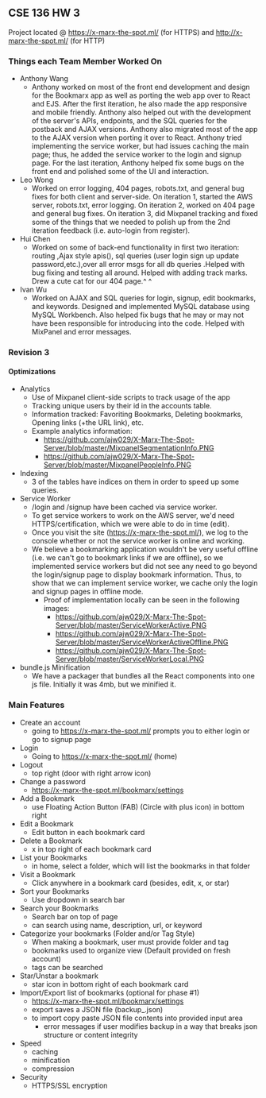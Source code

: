 ## CSE 136 HW 3

Project located @ https://x-marx-the-spot.ml/ (for HTTPS) and http://x-marx-the-spot.ml/ (for HTTP)

### Things each Team Member Worked On
- Anthony Wang
  - Anthony worked on most of the front end development and design for the Bookmarx app as well as porting the web app over to React and EJS. After the first iteration, he also made the app responsive and mobile friendly. Anthony also helped out with the development of the server's APIs, endpoints, and the SQL queries for the postback and AJAX versions. Anthony also migrated most of the app to the AJAX version when porting it over to React. Anthony tried implementing the service worker, but had issues caching the main page; thus, he added the service worker to the login and signup page. For the last iteration, Anthony helped fix some bugs on the front end and polished some of the UI and interaction.
- Leo Wong
  - Worked on error logging, 404 pages, robots.txt, and general bug fixes for both client and server-side. On iteration 1, started the     AWS server, robots.txt, error logging. On iteration 2, worked on 404 page and general bug fixes. On iteration 3, did Mixpanel    tracking and fixed some of the things that we needed to polish up from the 2nd iteration feedback (i.e. auto-login from register).
- Hui Chen
  - Worked on some of back-end functionality in first two iteration: routing ,Ajax style apis(), sql queries (user login sign up update password,etc.),over all error msgs for all db queries .Helped with bug fixing and testing all around. Helped with adding track marks. Drew a cute cat for our 404 page.^ ^
- Ivan Wu
  - Worked on AJAX and SQL queries for login, signup, edit bookmarks, and keywords. Designed and implemented MySQL database using MySQL Workbench. Also helped fix bugs that he may or may not have been responsible for introducing into the code. Helped with MixPanel and error messages.

### Revision 3

#### Optimizations
- Analytics
  - Use of Mixpanel client-side scripts to track usage of the app
  - Tracking unique users by their id in the accounts table.
  - Information tracked: Favoriting Bookmarks, Deleting bookmarks, Opening links (+the URL link), etc.
  - Example analytics information:
      - https://github.com/ajw029/X-Marx-The-Spot-Server/blob/master/MixpanelSegmentationInfo.PNG
      - https://github.com/ajw029/X-Marx-The-Spot-Server/blob/master/MixpanelPeopleInfo.PNG
- Indexing
  - 3 of the tables have indices on them in order to speed up some queries.
- Service Worker
  - /login and /signup have been cached via service worker.
  - To get service workers to work on the AWS server, we'd need HTTPS/certification, which we were able to do in time (edit).
  - Once you visit the site (https://x-marx-the-spot.ml/), we log to the console whether or not the service worker is online and working.
  - We believe a bookmarking application wouldn't be very useful offline  (i.e. we can't go to bookmark links if we are offline), so
    we implemented service workers but did not see any need to go beyond the login/signup page to display bookmark information.
    Thus, to show that we can implement service worker, we cache only the login and signup pages in offline mode.
    - Proof of implementation locally can be seen in the following images:     
      - https://github.com/ajw029/X-Marx-The-Spot-Server/blob/master/ServiceWorkerActive.PNG
      - https://github.com/ajw029/X-Marx-The-Spot-Server/blob/master/ServiceWorkerActiveOffline.PNG
      - https://github.com/ajw029/X-Marx-The-Spot-Server/blob/master/ServiceWorkerLocal.PNG
- bundle.js Minification
  - We have a packager that bundles all the React components into one js file.
    Initially it was 4mb, but we minified it.

### Main Features

- Create an account
  - going to https://x-marx-the-spot.ml/ prompts you to either login or go to signup page
- Login
  - Going to https://x-marx-the-spot.ml/ (home)
- Logout
  - top right (door with right arrow icon)
- Change a password
  - https://x-marx-the-spot.ml/bookmarx/settings
- Add a Bookmark
  - use Floating Action Button (FAB) (Circle with plus icon) in bottom right
- Edit a Bookmark
  - Edit button in each bookmark card
- Delete a Bookmark
  - x in top right of each bookmark card
- List your Bookmarks
  - in home, select a folder, which will list the bookmarks in that folder
- Visit a Bookmark
  - Click anywhere in a bookmark card (besides, edit, x, or star)
- Sort your Bookmarks
  - Use dropdown in search bar
- Search your Bookmarks
  - Search bar on top of page
  - can search using name, description, url, or keyword
- Categorize your bookmarks (Folder and/or Tag Style)
  - When making a bookmark, user must provide folder and tag
  - bookmarks used to organize view (Default provided on fresh account)
  - tags can be searched
- Star/Unstar a bookmark
  - star icon in bottom right of each bookmark card
- Import/Export list of bookmarks (optional for phase #1)
  - https://x-marx-the-spot.ml/bookmarx/settings
  - export saves a JSON file (backup_<datestamp>.json)
  - to import copy paste JSON file contents into provided input area
    - error messages if user modifies backup in a way that breaks json structure or content integrity
- Speed
  - caching
  - minification
  - compression
- Security
  - HTTPS/SSL encryption
